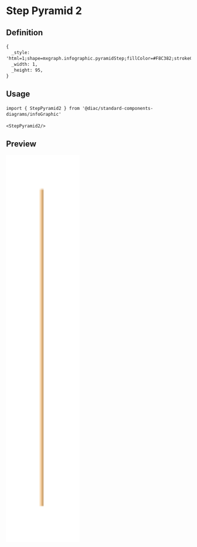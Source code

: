 # Step Pyramid 2

## Definition

```
{
  _style: 'html=1;shape=mxgraph.infographic.pyramidStep;fillColor=#F8C382;strokeColor=none;shadow=0;',
  _width: 1,
  _height: 95,
}
```

## Usage

```
import { StepPyramid2 } from '@diac/standard-components-diagrams/infoGraphic'

<StepPyramid2/>
```

## Preview

<img src="./step-pyramid-2.png" width="200"/>
